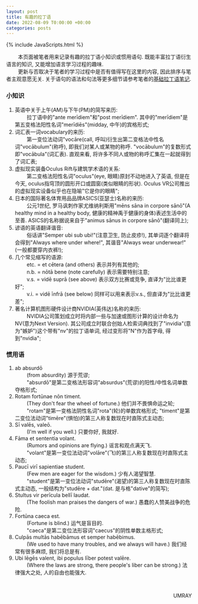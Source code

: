 ```yaml
---
layout: post
title: 有趣的拉丁语
date: 2022-08-09 T0:00:00 +00:00
categories: posts
---
```


{% include JavaScripts.html %}

&emsp;&emsp; 本页面被笔者用来记录有趣的拉丁语小知识或惯用语句. 既能丰富拉丁语衍生语言的知识, 又能增加语言学习过程的趣味.  
&emsp;&emsp; 更新与否取决于笔者的学习过程中是否有值得写在这里的内容, 因此排序与笔者主观意愿无关. 关于语句的语法和句法等更多细节请参考笔者的[基础拉丁语笔记](/posts/2022/01/29/BLatin.html).  

### 小知识 ###  
1. 英语中关于上午(AM)与下午(PM)的简写来历:  
&emsp;&emsp; 拉丁语中的"ante merīdiem"和"post merīdiem". 其中的"merīdiem"是第五变格法阳性名词"merīdiēs"(midday, 中午)的宾格形式;  
2. 词汇表一词vocabulary的来历:  
&emsp;&emsp; 第一变位法动词"vocāre(call, 呼叫)衍生出第二变格法中性名词"vocābulum"(称呼), 即我们对某人或某物的称呼. "vocābulum"的复数形式即"vocābula"(词汇表). 直观来看, 将许多不同人或物的称呼汇集在一起就得到了词汇表;  
3. 虚拟现实装备Oculus Rift与建筑学术语的关系:  
&emsp;&emsp; 第二变格法阳性名词"oculus"(eye, 眼睛)原封不动地进入了英语, 但是在今天, oculus指穹顶的圆形开口或圆窗(类似眼睛的形状). Oculus VR公司推出的虚拟现实设备似乎也在隐喻"它是你的眼睛";  
4. 日本的国际著名体育用品品牌ASICS(亚瑟士)名称的来历:  
&emsp;&emsp; 公元1世纪, 罗马讽刺作家尤维纳利斯用"mēns sāna in corpore sānō"(A healthy mind in a healthy body, 健康的精神禹于健康的身体)表述生活中的至善. ASICS的名称据说来自于"animus sānus in corpore sānō"(翻译同上);  
5. 谚语的英语翻译谐音:  
&emsp;&emsp; 俗话讲"Semper ubi sub ubi!"(注意卫生, 防止皮疹!), 其单词逐个翻译将会得到"Always where under where!", 其谐音"Always wear underwear!"(一般都要穿内衣裤!);  
6. 几个常见缩写的语源:  
&emsp;&emsp; etc. = et cētera (and others) 表示并列有其他的;  
&emsp;&emsp; n.b. = nōtā bene (note carefully) 表示需要特别注意;  
&emsp;&emsp; v.s. = vidē suprā (see above) 表示双方比赛或竞争, 直译为"比比谁更好";  
&emsp;&emsp; v.i. = vidē īnfrā (see below) 同样可以用来表示v.s., 但直译为"比比谁更差";  
7. 著名计算机图形硬件设计商NVIDIA(英伟达)名称的来历:  
&emsp;&emsp; NVIDIA公司策划成立时将内部一些与加速或图形计算的设计命名为NV(意为Next Version). 其公司成立时联合创始人检索词典找到了"invidia"(意为"嫉妒")这个带有"nv"的拉丁语单词, 经过变形将"N"作为首字母, 得到"nvidia";  

### 惯用语 ###  
1. ab absurdō  
&emsp;&emsp; (from absurdity) 源于荒谬;  
&emsp;&emsp; "absurdō"是第二变格法形容词"absurdus"(荒谬)的阳性/中性名词单数夺格形式;  
2. Rotam fortūnae nōn timent.  
&emsp;&emsp; (They don't fear the wheel of fortune.) 他们并不畏惧命运之轮;  
&emsp;&emsp; "rotam"是第一变格法阴性名词"rota"(轮)的单数宾格形式; "timent"是第二变位法动词"timēre"(惧怕)的第三人称复数现在时直陈式主动态;  
3. Sī valēs, valeō.  
&emsp;&emsp; (I'm well if you well.) 只要你好, 我就好.  
4. Fāma et sententia volant.  
&emsp;&emsp; (Rumors and opinions are flying.) 谣言和观点满天飞.  
&emsp;&emsp; "volant"是第一变位法动词"volāre"(飞)的第三人称复数现在时直陈式主动态;  
5. Paucī virī sapientiae student.  
&emsp;&emsp; (Few men are eager for the wisdom.) 少有人渴望智慧.  
&emsp;&emsp; "student"是第一变位法动词"studēre"(渴望)的第三人称复数现在时直陈式主动态, 一般结构为"studēre + dat."(dat. 是与格"dative"的简写);  
6. Stultus vir perīcula bellī laudat.  
&emsp;&emsp; (The foolish man praises the dangers of war.) 愚蠢的人赞美战争的危险.  
7. Fortūna caeca est.  
&emsp;&emsp; (Fortune is blind.) 运气是盲目的.  
&emsp;&emsp; "caeca"是第二变位法形容词"caecus"的阴性单数主格形式;  
8. Culpās multās habēbāmus et semper habēbimus.  
&emsp;&emsp; (We used to have many troubles, and we always will have.) 我们经常有很多麻烦, 我们将总是有.  
9. Ubi lēgēs valent, ibi populus līber potest valēre.  
&emsp;&emsp; (Where the laws are strong, there people's liber can be strong.) 法律强大之处, 人的自由也能强大.  

&emsp;&emsp;  
<p align="right">UMRAY</p>
